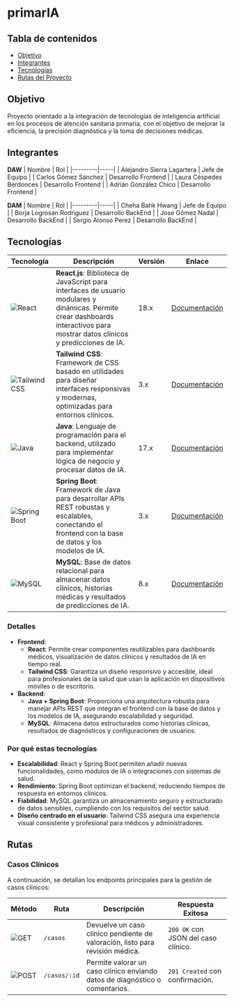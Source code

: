 # primarIA

## Tabla de contenidos
- [Objetivo](#Objetivo)
- [Integrantes](#Integrantes)
- [Tecnologías](#Tecnologías)
- [Rutas del Proyecto](#Rutas)


## Objetivo
Proyecto orientado a la integración de tecnologías de inteligencia artificial en los procesos de atención sanitaria primaria, con el objetivo de mejorar la eficiencia, la precisión diagnóstica y la toma de decisiones médicas.

## Integrantes
**DAW**
| Nombre | Rol |
|---------|-----|
| Alejandro Sierra Lagartera | Jefe de Equipo |
| Carlos Gómez Sánchez | Desarrollo Frontend |
| Laura Céspedes Berdonces | Desarrollo Frontend |
| Adrián González Chico | Desarrollo Frontend |


**DAM**
| Nombre | Rol |
|---------|-----|
| Cheha Bahk Hwang | Jefe de Equipo |
| Borja Logrosan Rodriguez | Desarrollo BackEnd |
| Jose Gómez Nadal | Desarrollo BackEnd |
| Sergio Alonso Perez | Desarrollo BackEnd |

## Tecnologías

| Tecnología | Descripción | Versión | Enlace |
|------------|-------------|---------|--------|
| ![React](https://img.shields.io/badge/React-61DAFB?logo=react&logoColor=white) | **React.js**: Biblioteca de JavaScript para interfaces de usuario modulares y dinámicas. Permite crear dashboards interactivos para mostrar datos clínicos y predicciones de IA. | 18.x | [Documentación](https://reactjs.org/) |
| ![Tailwind CSS](https://img.shields.io/badge/Tailwind_CSS-38B2AC?logo=tailwind-css&logoColor=white) | **Tailwind CSS**: Framework de CSS basado en utilidades para diseñar interfaces responsivas y modernas, optimizadas para entornos clínicos. | 3.x | [Documentación](https://tailwindcss.com/) |
| ![Java](https://img.shields.io/badge/Java-007396?logo=java&logoColor=white) | **Java**: Lenguaje de programación para el backend, utilizado para implementar lógica de negocio y procesar datos de IA. | 17.x | [Documentación](https://www.oracle.com/java/) |
| ![Spring Boot](https://img.shields.io/badge/Spring_Boot-6DB33F?logo=spring-boot&logoColor=white) | **Spring Boot**: Framework de Java para desarrollar APIs REST robustas y escalables, conectando el frontend con la base de datos y los modelos de IA. | 3.x | [Documentación](https://spring.io/projects/spring-boot) |
| ![MySQL](https://img.shields.io/badge/MySQL-4479A1?logo=mysql&logoColor=white) | **MySQL**: Base de datos relacional para almacenar datos clínicos, historias médicas y resultados de predicciones de IA. | 8.x | [Documentación](https://www.mysql.com/) |


### Detalles
- **Frontend**:
  - **React**: Permite crear componentes reutilizables para dashboards médicos, visualización de datos clínicos y resultados de IA en tiempo real.
  - **Tailwind CSS**: Garantiza un diseño responsivo y accesible, ideal para profesionales de la salud que usan la aplicación en dispositivos móviles o de escritorio.
- **Backend**:
  - **Java + Spring Boot**: Proporciona una arquitectura robusta para manejar APIs REST que integran el frontend con la base de datos y los modelos de IA, asegurando escalabilidad y seguridad.
  - **MySQL**: Almacena datos estructurados como historias clínicas, resultados de diagnósticos y configuraciones de usuarios.

### Por qué estas tecnologías
- **Escalabilidad**: React y Spring Boot permiten añadir nuevas funcionalidades, como módulos de IA o integraciones con sistemas de salud.
- **Rendimiento**: Spring Boot optimizan el backend, reduciendo tiempos de respuesta en entornos clínicos.
- **Fiabilidad**: MySQL garantiza un almacenamiento seguro y estructurado de datos sensibles, cumpliendo con los requisitos del sector salud.
- **Diseño centrado en el usuario**: Tailwind CSS asegura una experiencia visual consistente y profesional para médicos y administradores.

## Rutas
### Casos Clínicos

A continuación, se detallan los endpoints principales para la gestión de casos clínicos:

| Método | Ruta            | Descripción                                                                 | Respuesta Exitosa |
|--------|-----------------|-----------------------------------------------------------------------------|-------------------|
| ![GET](https://img.shields.io/badge/GET-28A745?logo=get&logoColor=white) | `/casos`        | Devuelve un caso clínico pendiente de valoración, listo para revisión médica. | `200 OK` con JSON del caso clínico. |
| ![POST](https://img.shields.io/badge/POST-0078D4?logo=post&logoColor=white) | `/casos/:id`    | Permite valorar un caso clínico enviando datos de diagnóstico o comentarios. | `201 Created` con confirmación. |

